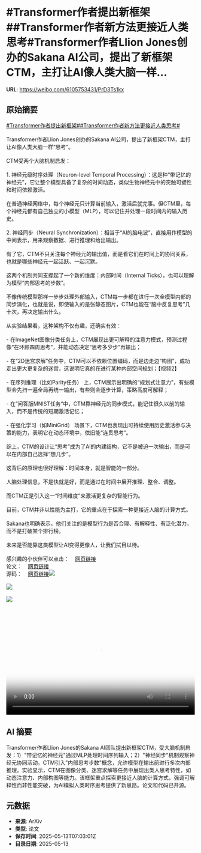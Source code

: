 # #Transformer作者提出新框架##Transformer作者新方法更接近人类思考#Transformer作者Llion Jones创办的Sakana AI公司，提出了新框架CTM，主打让AI像人类大脑一样...

**URL**: https://weibo.com/6105753431/PrD3Ts1kx

## 原始摘要

<a href="https://m.weibo.cn/search?containerid=231522type%3D1%26t%3D10%26q%3D%23Transformer%E4%BD%9C%E8%80%85%E6%8F%90%E5%87%BA%E6%96%B0%E6%A1%86%E6%9E%B6%23&amp;extparam=%23Transformer%E4%BD%9C%E8%80%85%E6%8F%90%E5%87%BA%E6%96%B0%E6%A1%86%E6%9E%B6%23" data-hide=""><span class="surl-text">#Transformer作者提出新框架#</span></a><a href="https://m.weibo.cn/search?containerid=231522type%3D1%26t%3D10%26q%3D%23Transformer%E4%BD%9C%E8%80%85%E6%96%B0%E6%96%B9%E6%B3%95%E6%9B%B4%E6%8E%A5%E8%BF%91%E4%BA%BA%E7%B1%BB%E6%80%9D%E8%80%83%23&amp;extparam=%23Transformer%E4%BD%9C%E8%80%85%E6%96%B0%E6%96%B9%E6%B3%95%E6%9B%B4%E6%8E%A5%E8%BF%91%E4%BA%BA%E7%B1%BB%E6%80%9D%E8%80%83%23" data-hide=""><span class="surl-text">#Transformer作者新方法更接近人类思考#</span></a><br><br>Transformer作者Llion Jones创办的Sakana AI公司，提出了新框架CTM，主打让AI像人类大脑一样“思考”。<br><br>CTM受两个大脑机制启发：<br><br>1. 神经元级时序处理（Neuron-level Temporal Processing）：这是种“带记忆的神经元”，它让整个模型具备了复杂的时间动态，类似生物神经元中的突触可塑性和时间依赖激活。<br><br>在普通神经网络中，每个神经元只计算当前输入，激活后就完事。但CTM里，每个神经元都有自己独立的小模型（MLP），可以记住并处理一段时间内的输入历史。<br><br>2. 神经同步（Neural Synchronization）：相当于“AI的脑电波”，直接用作模型的中间表示，用来观察数据、进行推理和给出输出。<br><br>有了它，CTM不只关注每个神经元的输出值，而是看它们在时间上的协同关系，也就是哪些神经元一起活跃、一起沉默。<br><br>这两个机制共同支撑起了一个新的维度：内部时间（Internal Ticks），也可以理解为模型“内部思考的步数”。<br><br>不像传统模型那样一步步处理外部输入，CTM每一步都在进行一次全模型内部的同步演化，也就是说，即使输入的是张静态图片，CTM也能在“脑中反复思考”几十次，再决定输出什么。<br><br>从实验结果看，这种架构不仅有趣，还确实有效：<br><br>- 在ImageNet图像分类任务上，CTM展现出更可解释的注意力模式，预测过程像“在环顾四周思考”，并能动态决定“思考多少步”再输出；<br><br>- 在“2D迷宫求解”任务中，CTM可以不依赖位置编码，而是边走边“构图”，成功走出更大更复杂的迷宫，这说明它真的在进行某种内部空间规划；【视频2】<br><br>- 在序列推理（比如Parity任务） 上，CTM展示出明确的“规划式注意力”，有些模型会先扫一遍全局再统一输出，有些则会逐步计算，策略高度可解释；<br><br>- 在”问答版MNIST任务“中，CTM靠神经元的同步模式，能记住很久以前的输入，而不是传统的短期激活记忆；<br><br>- 在强化学习（如MiniGrid） 场景下，CTM也表现出可持续使用历史激活参与决策的能力，表明它在动态环境中，依旧能“连贯思考”。<br><br>综上，CTM的设计让“思考”成为了AI的内建结构，它不是被迫一次输出，而是可以在内部自己选择“想几步”。<br><br>这背后的原理也很好理解：时间本身，就是智能的一部分。<br><br>人脑处理信息，不是快就是好，而是通过在时间中展开推理、整合、调整。<br><br>而CTM正是引入这一“时间维度”来激活更复杂的智能行为。<br><br>目前，CTM并非以性能为主打，它的重点在于探索一种更接近人脑的计算方式。<br><br>Sakana也明确表示，他们关注的是模型行为是否合理、有解释性、有泛化潜力，而不是打破某个排行榜。<br><br>未来是否能靠这类模型让AI变得更像人，让我们拭目以待。<br><br>感兴趣的小伙伴可以点击：<a href="https://weibo.cn/sinaurl?u=https%3A%2F%2Fpub.sakana.ai%2Fctm%2F" data-hide=""><span class="url-icon"><img style="width: 1rem;height: 1rem" src="https://h5.sinaimg.cn/upload/2015/09/25/3/timeline_card_small_web_default.png" referrerpolicy="no-referrer"></span><span class="surl-text">网页链接</span></a><br>论文：<a href="https://weibo.cn/sinaurl?u=https%3A%2F%2Farxiv.org%2Fabs%2F2505.05522" data-hide=""><span class="url-icon"><img style="width: 1rem;height: 1rem" src="https://h5.sinaimg.cn/upload/2015/09/25/3/timeline_card_small_web_default.png" referrerpolicy="no-referrer"></span><span class="surl-text">网页链接</span></a><br>源码：<a href="https://weibo.cn/sinaurl?u=https%3A%2F%2Fgithub.com%2FSakanaAI%2Fcontinuous-thought-machines%2F" data-hide=""><span class="url-icon"><img style="width: 1rem;height: 1rem" src="https://h5.sinaimg.cn/upload/2015/09/25/3/timeline_card_small_web_default.png" referrerpolicy="no-referrer"></span><span class="surl-text">网页链接</span></a><img style="" src="https://tvax1.sinaimg.cn/large/006Fd7o3gy1i1dupgnbq0j30zk0gx4ea.jpg" referrerpolicy="no-referrer"><br><br><img style="" src="https://tvax3.sinaimg.cn/large/006Fd7o3ly1i1duspjwwlj31rq0u0juj.jpg" referrerpolicy="no-referrer"><br><br><img style="" src="https://tvax4.sinaimg.cn/large/006Fd7o3ly1i1dusguw4mj30u00u03yi.jpg" referrerpolicy="no-referrer"><br><br><br clear="both"><div style="clear: both"></div><video controls="controls" poster="https://tvax4.sinaimg.cn/orj480/006Fd7o3ly1i1duspotw5j31rq0u0juj.jpg" style="width: 100%"><source src="https://f.video.weibocdn.com/o0/zvZcex1ilx08od8RCxZK01041200ypzg0E010.mp4?label=mp4_720p&amp;template=1528x720.25.0&amp;ori=0&amp;ps=1CwnkDw1GXwCQx&amp;Expires=1747123095&amp;ssig=r9z0eRP4Jb&amp;KID=unistore,video"><source src="https://f.video.weibocdn.com/o0/PiSpdJjqlx08od8RnRyw01041200i9mE0E010.mp4?label=mp4_hd&amp;template=1016x480.25.0&amp;ori=0&amp;ps=1CwnkDw1GXwCQx&amp;Expires=1747123095&amp;ssig=%2FmOi2IsuXj&amp;KID=unistore,video"><source src="https://f.video.weibocdn.com/o0/yJChxSISlx08od8Rqu9a01041200bby80E010.mp4?label=mp4_ld&amp;template=764x360.25.0&amp;ori=0&amp;ps=1CwnkDw1GXwCQx&amp;Expires=1747123095&amp;ssig=Lq3iH9CwJY&amp;KID=unistore,video"><p>视频无法显示，请前往<a href="https://video.weibo.com/show?fid=1034%3A5165849292767293" target="_blank" rel="noopener noreferrer">微博视频</a>观看。</p></video>

## AI 摘要

Transformer作者Llion Jones的Sakana AI团队提出新框架CTM，受大脑机制启发：1）"带记忆的神经元"通过MLP处理时间序列输入；2）"神经同步"机制观察神经元协同活动。CTM引入"内部思考步数"概念，允许模型在输出前进行多次内部推理。实验显示，CTM在图像分类、迷宫求解等任务中展现出类人思考特性，如动态注意力、内部构图等能力。该框架重点探索更接近人脑的计算方式，强调可解释性而非性能突破，为AI模拟人类时序思考提供了新思路。论文和代码已开源。

## 元数据

- **来源**: ArXiv
- **类型**: 论文
- **保存时间**: 2025-05-13T07:03:01Z
- **目录日期**: 2025-05-13
